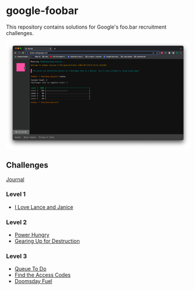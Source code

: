 # google-foobar
This repository contains solutions for Google's foo.bar recruitment challenges.

![](google-foobar.png)

## Challenges

[Journal](challenges/journal.md)

### Level 1

- [I Love Lance and Janice](challenges/l1-i-love-lance-and-janice.md)

### Level 2

- [Power Hungry](challenges/l2-power-hungry.md)
- [Gearing Up for Destruction](challenges/l2-gearing-up-for-destruction.md)

### Level 3

- [Queue To Do](challenges/l3-queue-to-do.md)
- [Find the Access Codes](challenges/l3-find-the-access-codes.md)
- [Doomsday Fuel](challenges/l3-doomsday-fuel.md)
